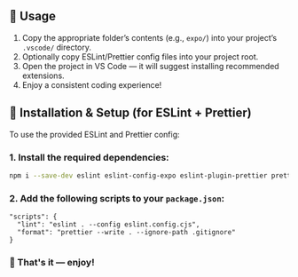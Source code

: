 ## 🚀 Usage

1. Copy the appropriate folder’s contents (e.g., `expo/`) into your project’s `.vscode/` directory.
2. Optionally copy ESLint/Prettier config files into your project root.
3. Open the project in VS Code — it will suggest installing recommended extensions.
4. Enjoy a consistent coding experience!

## 🧩 Installation & Setup (for ESLint + Prettier)

To use the provided ESLint and Prettier config:

### 1. Install the required dependencies:

```bash
npm i --save-dev eslint eslint-config-expo eslint-plugin-prettier prettier
```

### 2. Add the following scripts to your `package.json`:

```jsonc
"scripts": {
  "lint": "eslint . --config eslint.config.cjs",
  "format": "prettier --write . --ignore-path .gitignore"
}
```
### **🎉 That's it — enjoy!**

